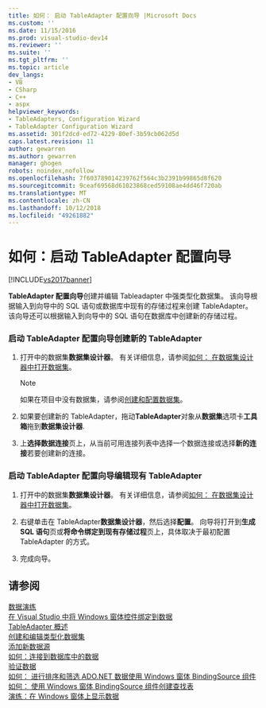 ```yaml
---
title: 如何： 启动 TableAdapter 配置向导 |Microsoft Docs
ms.custom: ''
ms.date: 11/15/2016
ms.prod: visual-studio-dev14
ms.reviewer: ''
ms.suite: ''
ms.tgt_pltfrm: ''
ms.topic: article
dev_langs:
- VB
- CSharp
- C++
- aspx
helpviewer_keywords:
- TableAdapters, Configuration Wizard
- TableAdapter Configuration Wizard
ms.assetid: 301f2dcd-ed72-4229-80ef-3b59cb062d5d
caps.latest.revision: 11
author: gewarren
ms.author: gewarren
manager: ghogen
robots: noindex,nofollow
ms.openlocfilehash: 7f603789014239762f564c3b2391b99865d8f620
ms.sourcegitcommit: 9ceaf69568d61023868ced59108ae4dd46f720ab
ms.translationtype: MT
ms.contentlocale: zh-CN
ms.lasthandoff: 10/12/2018
ms.locfileid: "49261882"
---
```

# <a name="how-to-start-the-tableadapter-configuration-wizard"></a>如何：启动 TableAdapter 配置向导
[!INCLUDE[vs2017banner](../includes/vs2017banner.md)]

**TableAdapter 配置向导**创建并编辑 Tableadapter 中强类型化数据集。 该向导根据输入到向导中的 SQL 语句或数据库中现有的存储过程来创建 TableAdapter。 该向导还可以根据输入到向导中的 SQL 语句在数据库中创建新的存储过程。  
  
### <a name="to-start-the-tableadapter-configuration-wizard-to-create-a-new-tableadapter"></a>启动 TableAdapter 配置向导创建新的 TableAdapter  
  
1.  打开中的数据集**数据集设计器**。 有关详细信息，请参阅[如何： 在数据集设计器中打开数据集](http://msdn.microsoft.com/library/36fc266f-365b-42cb-aebb-c993dc2c47c3)。  
  
    > [!NOTE]
    >  如果在项目中没有数据集，请参阅[创建和配置数据集](../data-tools/create-and-configure-datasets-in-visual-studio.md)。  
  
2.  如果要创建新的 TableAdapter，拖动**TableAdapter**对象从**数据集**选项卡**工具箱**拖到**数据集设计器**.  
  
3.  上**选择数据连接**页上，从当前可用连接列表中选择一个数据连接或选择**新的连接**若要创建新的连接。  
  
### <a name="to-start-the-tableadapter-configuration-wizard-to-edit-an-existing-tableadapter"></a>启动 TableAdapter 配置向导编辑现有 TableAdapter  
  
1.  打开中的数据集**数据集设计器**。 有关详细信息，请参阅[如何： 在数据集设计器中打开数据集](http://msdn.microsoft.com/library/36fc266f-365b-42cb-aebb-c993dc2c47c3)。  
  
2.  右键单击在 TableAdapter**数据集设计器**，然后选择**配置**。 向导将打开到**生成 SQL 语句**页或**将命令绑定到现有存储过程**页上，具体取决于最初配置 TableAdapter 的方式。  
  
3.  完成向导。  
  
## <a name="see-also"></a>请参阅  
 [数据演练](http://msdn.microsoft.com/library/15a88fb8-3bee-4962-914d-7a1f8bd40ec4)   
 [在 Visual Studio 中将 Windows 窗体控件绑定到数据](../data-tools/bind-windows-forms-controls-to-data-in-visual-studio.md)   
 [TableAdapter 概述](../data-tools/tableadapter-overview.md)   
 [创建和编辑类型化数据集](../data-tools/creating-and-editing-typed-datasets.md)   
 [添加新数据源](../data-tools/add-new-data-sources.md)   
 [如何：连接到数据库中的数据](../data-tools/how-to-connect-to-data-in-a-database.md)   
 [验证数据](http://msdn.microsoft.com/library/b3a9ee4e-5d4d-4411-9c56-c811f2b4ee7e)   
 [如何： 进行排序和筛选 ADO.NET 数据使用 Windows 窗体 BindingSource 组件](http://msdn.microsoft.com/library/6c206daf-d706-4602-9dbe-435343052063)   
 [如何： 使用 Windows 窗体 BindingSource 组件创建查找表](http://msdn.microsoft.com/library/622fce80-879d-44be-abbf-8350ec22ca2b)   
 [演练：在 Windows 窗体上显示数据](../data-tools/walkthrough-displaying-data-on-a-windows-form.md)